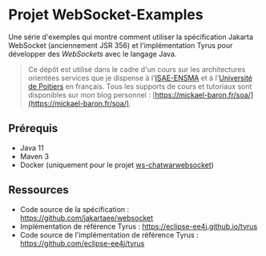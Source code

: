 # Projet WebSocket-Examples

Une série d'exemples qui montre comment utiliser la spécification Jakarta WebSocket (anciennement JSR 356) et l'implémentation Tyrus pour développer des _WebSockets_ avec le langage Java.

> Ce dépôt est utilisé dans le cadre d'un cours sur les architectures orientées services que je dispense à l'[ISAE-ENSMA](https://www.ensma.fr) et à l'[Université de Poitiers](http://www.univ-poitiers.fr/) en français. Tous les supports de cours et tutoriaux sont disponibles sur mon blog personnel : [https://mickael-baron.fr/soa/](https://mickael-baron.fr/soa/).

## Prérequis

- Java 11
- Maven 3
- Docker (uniquement pour le projet [ws-chatwarwebsocket](ws-chatwarwebsocket/))

## Ressources

- Code source de la spécification : <https://github.com/jakartaee/websocket>
- Implémentation de référence Tyrus : <https://eclipse-ee4j.github.io/tyrus>
- Code source de l'implémentation de référence Tyrus : <https://github.com/eclipse-ee4j/tyrus>
